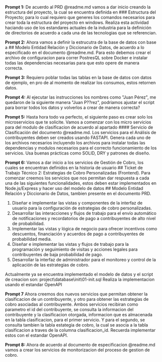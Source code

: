 **Prompt 1:**
De acuerdo al PRD @readme.md vamos a dar inicio creando la estructura del proyecto, la cual se encuentra definida en ### Estructura del Proyecto; para lo cual requiero que generes los comandos necesarios para crear toda la estructura del proyecto en windows. Realiza esta actividad haciando uso de los estandares actuales de la industria para la definición de directorios de acuerdo a cada una de las tecnologias que se referencian.

**Prompt 2:**
Ahora vamos a definir la estrucutra de la base de datos con base a ## Modelo Entidad Relación y Diccionario de Datos, de acuerdo a lo especificado en el documento @readme.md. Para esto debemos crear el archivo de configuracion para correr PostresQL sobre Docker e instalar todas las dependencias necesarias para que esto opere de manera correcta.

**Prompt 3:**
Requiero poblar todas las tablas en la base de datos con datos de ejemplo, en pro de al momento de realizar los consumos, estos retornen datos.

**Prompt 4:**
Al ejecutar las instrucciones los nombres como "Juan Pérez", me quedaron de la siguiente manera "Juan P??rez", podriamos ajustar el script para borrar todos los datos y volverlos a crear de manera correcta?

**Prompt 5:**
Hasta hora todo va perfecto, el siguiente paso es crear solo los microservicios que te solicite. 
Vamos a comenzar con los micro servicios para del modulo de clasificacion de acuerdo al apartado #### Servicio de Clasificación del documento @readme.md. Los servicios para el Análisis de contribuyentes deben ser creados usando FASTAPI. Genera cada uno de los archivos necesarios incluyendo los archivos para instalar todas las dependencias y modulos necesarios para el correcto funcionamiento de los servicios. Usa buenas prácticas como SOLID, DRY y patrones de diseño.

**Prompt 6:**
Vamos a dar inicio a los servicios de Gestión de Cobro, los cuales se encuentran definidos en la historia de usuario ## Ticket de Trabajo Técnico 2: Estrategias de Cobro Personalizadas (Frontend).
Para comenzar creemos los servicios que nos permitan dar respuesta a cada una de las siguientes funcionalidades, estos deben estar implementados en Node.js/Express y hacer uso del modelo de datos ## Modelo Entidad Relación y Diccionario de Datos, tambien presente en el documento PRD.
1. Diseñar e implementar las vistas y componentes de la interfaz de usuario para la configuración de estrategias de cobro personalizadas.
2. Desarrollar las interacciones y flujos de trabajo para el envío automático de notificaciones y recordatorios de pago a contribuyentes de alto nivel de probabilidad.
3. Implementar las vistas y lógica de negocio para ofrecer incentivos como descuentos, financiación y acuerdos de pago a contribuyentes de probabilidad media.
4. Diseñar e implementar las vistas y flujos de trabajo para la programación y seguimiento de visitas y acciones legales para contribuyentes de baja probabilidad de pago.
5. Desarrollar la interfaz de administrador para el monitoreo y control de la aplicación de las estrategias de cobro.

Actualmente ya se encuentra implementado el modelo de datos y el script de creacion son: project\database\init\01-init.sql
Realiza la implementacion usando el estandar OpenAPI

**Prompt 7**
Ahora creemos dos nuevos servicios que permitan obtener la clasificacion de un contribuyente, y otro para obtener las estrategias de cobro asociadas al contribuyente. Ambos servicios recibiran como parametro el id del contribuyente, se consulta la informacion del contribuyente y la clasificacion otorgada, informacion que es almacenada en la tabla clasificacion, para el primer servicio. Y para el segundo, se consulta tambien la tabla estategia de cobro, la cual se asocia a la tabla clasificacion a traves de la columna clasificacion_id. Recuerda implementar estos con el estandar OpenAPI.

**Prompt 8:**
Ahora de acuerdo al documento de especificacion @readme.md vamos a crear los servicios de monitorizacion del proceso de gestion de cobro.
